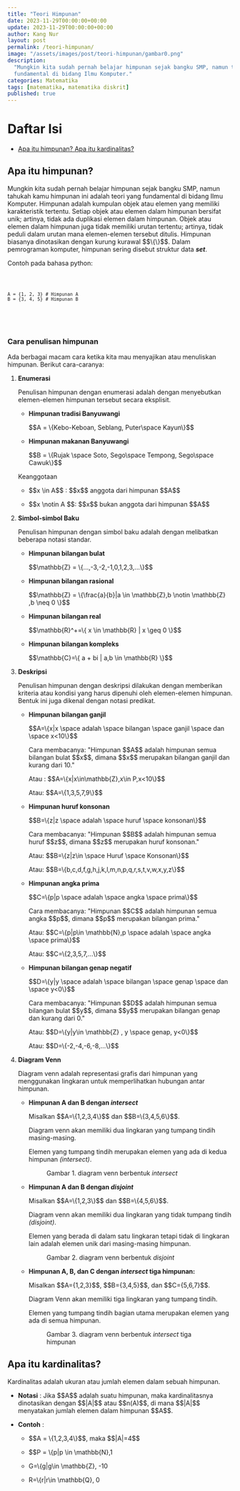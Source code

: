 ```yaml
---
title: "Teori Himpunan"
date: 2023-11-29T00:00:00+00:00
update: 2023-11-29T00:00:00+00:00
author: Kang Nur
layout: post
permalink: /teori-himpunan/
image: "/assets/images/post/teori-himpunan/gambar0.png"
description:
  "Mungkin kita sudah pernah belajar himpunan sejak bangku SMP, namun tahukah kamu himpunan ini adalah teori yang
  fundamental di bidang Ilmu Komputer."
categories: Matematika
tags: [matematika, matematika diskrit]
published: true
---
```


<div class="w-100">
  <div class="table-of-contents">
    <h1 class="table-of-contents-title" onclick="toggleContent('daftar-isi')" style="cursor:pointer;">
      <i class="fas fa-list-ul table-of-contents-icon"></i>
      <i id="arrow-daftar-isi" class="arrow arrow-right fas fa-chevron-right" style="float: right;"></i>
      Daftar Isi
    </h1>
    <ul class="content table-of-contents-list" id="daftar-isi">
      <li class="table-of-contents-item">
        <a class="table-of-contents-link" href="teori-himpunan/#apa-itu-himpunan">
          <i class="fas fa-angle-right table-of-contents-icon"></i> Apa itu himpunan?
        </a>
        <a class="table-of-contents-link" href="teori-himpunan/#apa-itu-kardinalitas">
          <i class="fas fa-angle-right table-of-contents-icon"></i> Apa itu kardinalitas?
        </a>
      </li>
    </ul>
  </div>
</div>

<h2 id="apa-itu-himpunan">Apa itu himpunan?</h2>
<p>Mungkin kita sudah pernah belajar himpunan sejak bangku SMP, namun tahukah kamu himpunan ini adalah teori yang
  fundamental di bidang Ilmu Komputer. Himpunan adalah kumpulan objek atau elemen yang memiliki karakteristik tertentu.
  Setiap objek atau elemen dalam himpunan bersifat unik; artinya, tidak ada duplikasi elemen dalam himpunan. Objek atau
  elemen dalam himpunan juga tidak memiliki urutan tertentu; artinya, tidak peduli dalam urutan mana elemen-elemen
  tersebut ditulis. Himpunan biasanya dinotasikan dengan kurung kurawal $$\{\}$$. Dalam pemrograman komputer, himpunan
  sering disebut struktur data <strong><em>set</em></strong>.</p>
<p>Contoh pada bahasa python:</p>
<div class="code-container">
  <pre>
  <code class="python">

    A = {1, 2, 3} # Himpunan A
    B = {3, 4, 5} # Himpunan B

  </code>
  </pre>
</div>

<h3>Cara penulisan himpunan</h3>
<p>Ada berbagai macam cara ketika kita mau menyajikan atau menuliskan himpunan. Berikut cara-caranya:</p>
<ol>
  <li>
    <p><strong>Enumerasi</strong></p>
    <p>Penulisan himpunan dengan enumerasi adalah dengan menyebutkan elemen-elemen himpunan tersebut secara eksplisit.
    </p>
    <ul>
      <li>
        <p><strong>Himpunan tradisi Banyuwangi</strong></p>
        <p>$$A = \{Kebo-Keboan, Seblang, Puter\space Kayun\}$$</p>
      </li>
      <li>
        <p><strong>Himpunan makanan Banyuwangi</strong></p>
        <p>$$B = \{Rujak \space Soto, Sego\space Tempong, Sego\space Cawuk\}$$</p>
      </li>
    </ul>
    <p> Keanggotaan</p>
    <ul>
      <li><p>$$x \in A$$ : $$x$$ anggota dari himpunan $$A$$</p>
    </li>
      <li><p>$$x \notin A $$: $$x$$ bukan anggota dari himpunan $$A$$</p>
    </li>
    </ul>
  </li>
</ol>

<ol start="2">
  <li>
    <p><strong>Simbol-simbol Baku</strong></p>
    <p>Penulisan himpunan dengan simbol baku adalah dengan melibatkan beberapa notasi standar.</p>
    <ul>
      <li>
        <p><strong>Himpunan bilangan bulat</strong></p>
        <p>$$\mathbb{Z} = \{...,-3,-2,-1,0,1,2,3,...\}$$</p>
      </li>
      <li>
        <p><strong>Himpunan bilangan rasional</strong></p>
        <p>$$\mathbb{Z} = \{\frac{a}{b}|a \in \mathbb{Z},b \notin \mathbb{Z} ,b \neq 0 \}$$</p>
      </li>
      <li>
        <p><strong>Himpunan bilangan real</strong></p>
        <p>$$\mathbb{R}^+=\{ x \in \mathbb{R} | x \geq 0 \}$$</p>
      </li>
      <li>
        <p><strong>Himpunan bilangan kompleks</strong></p>
        <p>$$\mathbb{C}=\{ a + bi | a,b \in \mathbb{R} \}$$</p>
      </li>
    </ul>
  </li>
  <li>
    <p><strong>Deskripsi</strong></p>
    <p>Penulisan himpunan dengan deskripsi dilakukan dengan memberikan kriteria atau kondisi yang harus dipenuhi oleh
      elemen-elemen himpunan. Bentuk ini juga dikenal dengan notasi predikat.</p>
    <ul>
      <li>
        <p><strong>Himpunan bilangan ganjil</strong></p>
        <p>$$A=\{x|x \space adalah \space bilangan \space ganjil \space dan \space x&lt;10\}$$</p>
        <p>Cara membacanya: "Himpunan $$A$$ adalah himpunan semua bilangan bulat $$x$$, dimana $$x$$ merupakan bilangan ganjil dan
          kurang dari 10."</p>
        <p>Atau : $$A=\{x|x\in\mathbb{Z},x\in P,x&lt;10\}$$</p>
        <p>Atau: $$A=\{1,3,5,7,9\}$$</p>
      </li>
      <li>
        <p><strong>Himpunan huruf konsonan</strong></p>
        <p>$$B=\{z|z \space adalah \space huruf \space konsonan\}$$</p>
        <p>Cara membacanya: "Himpunan $$B$$ adalah himpunan semua huruf $$z$$, dimana $$z$$ merupakan huruf konsonan."</p>
        <p>Atau: $$B=\{z|z\in \space Huruf \space Konsonan\}$$</p>
        <p>Atau: $$B=\{b,c,d,f,g,h,j,k,l,m,n,p,q,r,s,t,v,w,x,y,z\}$$</p>
      </li>
      <li>
        <p><strong>Himpunan angka prima</strong></p>
        <p>$$C=\{p|p \space adalah \space angka \space prima\}$$</p>
        <p>Cara membacanya: "Himpunan $$C$$ adalah himpunan semua angka $$p$$, dimana $$p$$ merupakan bilangan prima."</p>
        <p>Atau: $$C=\{p|p\in \mathbb{N},p \space adalah \space angka \space prima\}$$</p>
        <p>Atau: $$C=\{2,3,5,7,...\}$$</p>
      </li>
      <li>
        <p><strong>Himpunan bilangan genap negatif</strong></p>
        <p>$$D=\{y|y \space adalah \space bilangan \space genap \space dan \space y&lt;0\}$$</p>
        <p>Cara membacanya: "Himpunan $$D$$ adalah himpunan semua bilangan bulat $$y$$, dimana $$y$$ merupakan bilangan genap dan
          kurang dari 0."</p>
        <p>Atau: $$D=\{y|y\in \mathbb{Z} , y \space genap, y&lt;0\}$$</p>
        <p>Atau: $$D=\{-2,-4,-6,-8,...\}$$</p>
      </li>
    </ul>
  </li>
  <li>
    <p><strong>Diagram Venn</strong></p>
    <p>Diagram venn adalah representasi grafis dari himpunan yang menggunakan lingkaran untuk memperlihatkan hubungan
      antar himpunan.</p>
    <ul>
      <li>
        <p><strong>Himpunan A dan B dengan <em>intersect</em></strong></p>
        <p>Misalkan $$A=\{1,2,3,4\}$$ dan $$B=\{3,4,5,6\}$$.</p>
        <p>Diagram venn akan memiliki dua lingkaran yang tumpang tindih masing-masing.</p>
        <p>Elemen yang tumpang tindih merupakan elemen yang ada di kedua himpunan <em>(intersect)</em>.</p>
        <figure>
          <div id="venn-diagram-intersect"></div>
          <figcaption>Gambar 1. diagram venn berbentuk <em>intersect</em> </figcaption>
        </figure>
      </li>
      <li>
        <p><strong>Himpunan A dan B dengan <em>disjoint</em></strong></p>
        <p>Misalkan $$A=\{1,2,3\}$$ dan $$B=\{4,5,6\}$$.</p>
        <p>Diagram venn akan memiliki dua lingkaran yang tidak tumpang tindih <em>(disjoint)</em>.</p>
        <p>Elemen yang berada di dalam satu lingkaran tetapi tidak di lingkaran lain adalah elemen unik dari
          masing-masing himpunan.</p>
        <figure>
          <div id="venn-diagram-disjoint"></div>
          <figcaption>Gambar 2. diagram venn berbentuk <em>disjoint</em> </figcaption>
        </figure>
      </li>
      <li>
        <p><strong>Himpunan A, B, dan C dengan <em>intersect</em> tiga himpunan:</strong></p>
        <p>Misalkan $$A={1,2,3}$$, $$B={3,4,5}$$, dan $$C={5,6,7}$$.</p>
        <p>Diagram Venn akan memiliki tiga lingkaran yang tumpang tindih.</p>
        <p>Elemen yang tumpang tindih bagian utama merupakan elemen yang ada di semua himpunan.</p>
        <figure>
          <div id="venn-diagram-intersect-three"></div>
          <figcaption>Gambar 3. diagram venn berbentuk <em>intersect</em> tiga himpunan </figcaption>
        </figure>
      </li>
    </ul>
  </li>
</ol>

<h2 id="apa-itu-kardinalitas">Apa itu kardinalitas?</h2>
<p>Kardinalitas adalah ukuran atau jumlah elemen dalam sebuah himpunan.</p>
<ul>
  <li>
    <p><strong>Notasi</strong> : Jika $$A$$ adalah suatu himpunan, maka kardinalitasnya dinotasikan dengan $$|A|$$ atau $$n(A)$$, di
      mana $$|A|$$ menyatakan jumlah elemen dalam himpunan $$A$$.</p>
  </li>
  <li>
    <p><strong>Contoh</strong> :</p>
    <ul>
      <li>
        <p>$$A = \{1,2,3,4\}$$, maka $$|A|=4$$</p>
      </li>
      <li>
        <p>$$P = \{p|p \in \mathbb{N},1
        </p>
      </li>
      <li>
        <p>G=\{g|g\in \mathbb{Z}, -10
        </p>
      </li>
      <li>
        <p>R=\{r|r\in \mathbb{Q}, 0
        </p>
      </li>
    </ul>
  </li>
</ul>